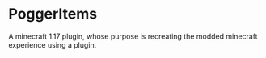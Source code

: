 # PoggerItems
A minecraft 1.17 plugin, whose purpose is recreating the modded minecraft experience using a plugin.
